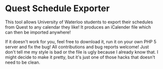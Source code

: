 Quest Schedule Exporter
======================

This tool allows University of Waterloo students 
to export their schedules from Quest to any calendar
they like! It produces an iCalender file which 
can then be imported anywhere!

If it doesn't work for you, feel free to download it,
run it on your own PHP 5 server and fix the bug!
All contributions and bug reports welcome! Just don't tell me
my style is bad or the file is ugly because I already know that.
I might decide to make it pretty, but it's just one of those hacks
that doesn't need to be clean.
